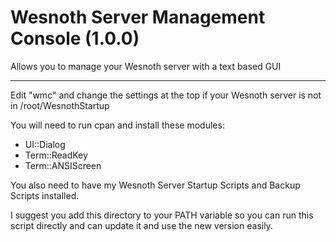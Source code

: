 # Wesnoth Server Management Console (1.0.0)
Allows you to manage your Wesnoth server with a text based GUI

---

Edit "wmc" and change the settings at the top if your Wesnoth server is not in /root/WesnothStartup

You will need to run cpan and install these modules:

- UI::Dialog
- Term::ReadKey
- Term::ANSIScreen

You also need to have my Wesnoth Server Startup Scripts and Backup Scripts installed.

I suggest you add this directory to your PATH variable so you can run this script directly and can update it and use the new version easily.

